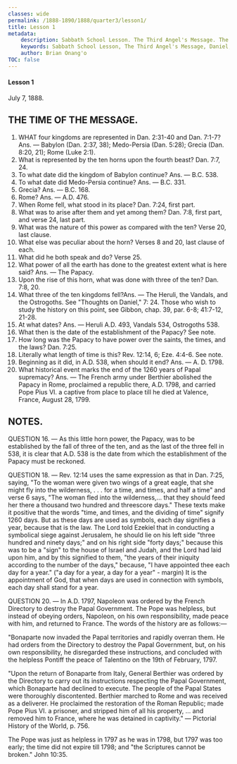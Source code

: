 ```yaml
---
classes: wide
permalink: /1888-1890/1888/quarter3/lesson1/
title: Lesson 1
metadata:
    description: Sabbath School Lesson. The Third Angel's Message. The time of the Message. Lesson 1. July 7, 1888. The Time of the Message. WHAT four kingdoms are represented in Dan. 2,31-40 and Dan. 7,1-7? Ans. — Babylon (Dan. 2,37,38); Medo-Persia (Dan. 5,28 Grecia (Dan. 8:20, 21); Rome (Luke 2:1). What is represented by the ten horns upon the fourth beast? Dan. 7,7, 24. 3. To what date did the kingdom of Babylon continue? Ans. — B.C. 538. To what date did Medo-Persia continue? Ans. — B.C. 331. Grecia? Ans. — B.C. 168.   6. Rome? Ans. — A.D. 476.
    keywords: Sabbath School Lesson, The Third Angel's Message, Daniel, Prophecy, July 7 1888
    author: Brian Onang'o
TOC: false
---
```


#### Lesson 1

July 7, 1888.

## THE TIME OF THE MESSAGE.

1. WHAT four kingdoms are represented in Dan. 2:31-40 and Dan. 7:1-7? Ans. — Babylon (Dan. 2:37, 38); Medo-Persia (Dan. 5:28); Grecia (Dan. 8:20, 21); Rome (Luke 2:1).
2. What is represented by the ten horns upon the fourth beast? Dan. 7:7, 24.
3. To what date did the kingdom of Babylon continue? Ans. — B.C. 538.
4. To what date did Medo-Persia continue? Ans. — B.C. 331.
5. Grecia? Ans. — B.C. 168.
6. Rome? Ans. — A.D. 476.
7. When Rome fell, what stood in its place? Dan. 7:24, first part.
8. What was to arise after them and yet among them? Dan. 7:8, first part, and verse 24, last part.
9. What was the nature of this power as compared with the ten? Verse 20, last clause.
10. What else was peculiar about the horn? Verses 8 and 20, last clause of each.
11. What did he both speak and do? Verse 25.
12. What power of all the earth has done to the greatest extent what is here said? Ans. — The Papacy.
13. Upon the rise of this horn, what was done with three of the ten? Dan. 7:8, 20.
14. What three of the ten kingdoms fell?Ans. — The Heruli, the Vandals, and the Ostrogoths. See "Thoughts on Daniel," 7: 24. Those who wish to study the history on this point, see Gibbon, chap. 39, par. 6-8; 41:7-12, 21-28.
15. At what dates? Ans. — Heruli A.D. 493, Vandals 534, Ostrogoths 538.
16. What then is the date of the establishment of the Papacy? See note.
17. How long was the Papacy to have power over the saints, the times, and the laws? Dan. 7:25.
18. Literally what length of time is this? Rev. 12:14, 6; Eze. 4:4-6. See note.
19. Beginning as it did, in A.D. 538, when should it end? Ans. — A. D. 1798.
20. What historical event marks the end of the 1260 years of Papal supremacy? Ans. — The French army under Berthier abolished the Papacy in Rome, proclaimed a republic there, A.D. 1798, and carried Pope Pius VI. a captive from place to place till he died at Valence, France, August 28, 1799.

## NOTES.
QUESTION 16. — As this little horn power, the Papacy, was to be established by the fall of three of the ten, and as the last of the three fell in 538, it is clear that A.D. 538 is the date from which the establishment of the Papacy must be reckoned.

QUESTION 18. — Rev. 12:14 uses the same expression as that in Dan. 7:25, saying, "To the woman were given two wings of a great eagle, that she might fly into the wilderness, . . . for a time, and times, and half a time" and verse 6 says, "The woman fled into the wilderness,... that they should feed her there a thousand two hundred and threescore days." These texts make it positive that the words "time, and times, and the dividing of time" signify 1260 days. But as these days are used as symbols, each day signifies a year, because that is the law. The
Lord told Ezekiel that in conducting a symbolical siege against Jerusalem, he should lie on his left side "three hundred and ninety days;" and on his right side "forty days;" because this was to be a "sign" to the house of Israel and Judah, and the Lord had laid upon him, and by this signified to them, "the years of their iniquity according to the number of the days," because, "I have appointed thee each day for a year." ("a day for a year, a day for a year" - margin) It is the appointment of God, that when days are used in connection with symbols, each day shall stand for a year.

QUESTION 20. — In A.D. 1797, Napoleon was ordered by the French Directory to destroy the Papal Government. The Pope was helpless, but instead of obeying orders, Napoleon, on his own responsibility, made peace with him, and returned to France. The words of the history are as follows:—

"Bonaparte now invaded the Papal territories and rapidly overran them. He had orders from the Directory to destroy the Papal Government, but, on his own responsibility, he disregarded these instructions, and concluded with the helpless Pontiff the peace of Talentino on the 19th of February, 1797.

"Upon the return of Bonaparte from Italy, General Berthier was ordered by the Directory to carry out its instructions respecting the Papal Government, which Bonaparte had declined to execute. The people of the Papal States were thoroughly discontented. Berthier marched to Rome and was received as a deliverer. He proclaimed the restoration of the Roman Republic; made Pope Pius VI. a prisoner, and stripped him of all
his property, ... and removed him to France, where he was detained in captivity." — Pictorial History of the World, p. 756.

The Pope was just as helpless in 1797 as he was in 1798, but 1797 was too early; the time did not expire till 1798; and "the Scriptures cannot be broken." John 10:35.
